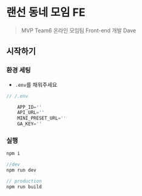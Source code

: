 # 랜선 동네 모임 FE

> MVP Team6 온라인 모임팀 Front-end 개발 Dave


## 시작하기


### 환경 세팅
- `.env`를 채워주세요

``` javascript
// /.env

    APP_ID=''
    API_URL=''
    MINI_PRESET_URL=''
    GA_KEY=''
 ```


### 실행

``` javascript
npm i

//dev
npm run dev

// production
npm run build
 ```